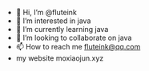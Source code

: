 - 👋 Hi, I’m @fluteink
- 👀 I’m interested in java
- 🌱 I’m currently learning java
- 💞️ I’m looking to collaborate on java
- 📫 How to reach me fluteink@qq.com
- my website moxiaojun.xyz

<!---
fluteink/fluteink is a ✨ special ✨ repository because its `README.md` (this file) appears on your GitHub profile.
You can click the Preview link to take a look at your changes.
--->
